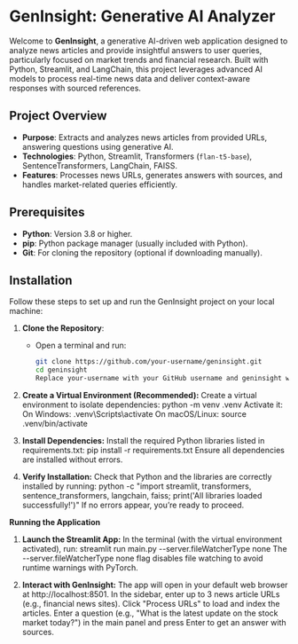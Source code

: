 # GenInsight: Generative AI Analyzer

Welcome to **GenInsight**, a generative AI-driven web application designed to analyze news articles and provide insightful answers to user queries, particularly focused on market trends and financial research. Built with Python, Streamlit, and LangChain, this project leverages advanced AI models to process real-time news data and deliver context-aware responses with sourced references.

## Project Overview

- **Purpose**: Extracts and analyzes news articles from provided URLs, answering questions using generative AI.
- **Technologies**: Python, Streamlit, Transformers (`flan-t5-base`), SentenceTransformers, LangChain, FAISS.
- **Features**: Processes news URLs, generates answers with sources, and handles market-related queries efficiently.

## Prerequisites

- **Python**: Version 3.8 or higher.
- **pip**: Python package manager (usually included with Python).
- **Git**: For cloning the repository (optional if downloading manually).

## Installation

Follow these steps to set up and run the GenInsight project on your local machine:

1. **Clone the Repository**:
   - Open a terminal and run:
     ```bash
     git clone https://github.com/your-username/geninsight.git
     cd geninsight
     Replace your-username with your GitHub username and geninsight with your repository name.

2. **Create a Virtual Environment (Recommended):**
   Create a virtual environment to isolate dependencies:
     python -m venv .venv
      Activate it:
      On Windows:
         .venv\Scripts\activate
      On macOS/Linux:
          source .venv/bin/activate

3. **Install Dependencies:**
   Install the required Python libraries listed in requirements.txt:
      pip install -r requirements.txt
   Ensure all dependencies are installed without errors.

4. **Verify Installation:**
   Check that Python and the libraries are correctly installed by running:
       python -c "import streamlit, transformers, sentence_transformers, langchain, faiss; print('All libraries loaded successfully!')"
   If no errors appear, you’re ready to proceed.



**Running the Application**
1. **Launch the Streamlit App:**
   In the terminal (with the virtual environment activated), run:
      streamlit run main.py --server.fileWatcherType none
   The --server.fileWatcherType none flag disables file watching to avoid runtime warnings with PyTorch.

2. **Interact with GenInsight:**
   The app will open in your default web browser at http://localhost:8501.
   In the sidebar, enter up to 3 news article URLs (e.g., financial news sites).
   Click "Process URLs" to load and index the articles.
   Enter a question (e.g., "What is the latest update on the stock market today?") in the main panel and press Enter to get an answer with sources.

